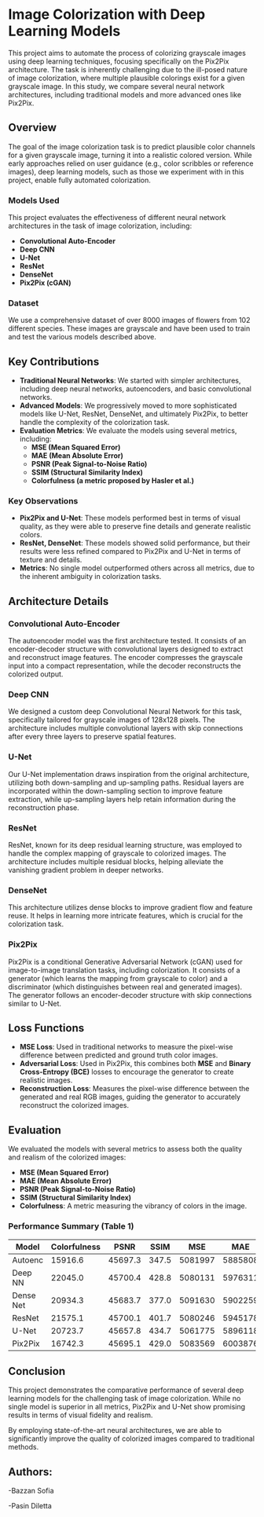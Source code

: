 # Image Colorization with Deep Learning Models

This project aims to automate the process of colorizing grayscale images using deep learning techniques, focusing specifically on the Pix2Pix architecture. The task is inherently challenging due to the ill-posed nature of image colorization, where multiple plausible colorings exist for a given grayscale image. In this study, we compare several neural network architectures, including traditional models and more advanced ones like Pix2Pix.

## Overview

The goal of the image colorization task is to predict plausible color channels for a given grayscale image, turning it into a realistic colored version. While early approaches relied on user guidance (e.g., color scribbles or reference images), deep learning models, such as those we experiment with in this project, enable fully automated colorization.

### Models Used

This project evaluates the effectiveness of different neural network architectures in the task of image colorization, including:

- **Convolutional Auto-Encoder**
- **Deep CNN**
- **U-Net**
- **ResNet**
- **DenseNet**
- **Pix2Pix (cGAN)**

### Dataset

We use a comprehensive dataset of over 8000 images of flowers from 102 different species. These images are grayscale and have been used to train and test the various models described above.

## Key Contributions

- **Traditional Neural Networks**: We started with simpler architectures, including deep neural networks, autoencoders, and basic convolutional networks.
- **Advanced Models**: We progressively moved to more sophisticated models like U-Net, ResNet, DenseNet, and ultimately Pix2Pix, to better handle the complexity of the colorization task.
- **Evaluation Metrics**: We evaluate the models using several metrics, including:
  - **MSE (Mean Squared Error)**
  - **MAE (Mean Absolute Error)**
  - **PSNR (Peak Signal-to-Noise Ratio)**
  - **SSIM (Structural Similarity Index)**
  - **Colorfulness (a metric proposed by Hasler et al.)**

### Key Observations

- **Pix2Pix and U-Net**: These models performed best in terms of visual quality, as they were able to preserve fine details and generate realistic colors.
- **ResNet, DenseNet**: These models showed solid performance, but their results were less refined compared to Pix2Pix and U-Net in terms of texture and details.
- **Metrics**: No single model outperformed others across all metrics, due to the inherent ambiguity in colorization tasks.

## Architecture Details

### Convolutional Auto-Encoder

The autoencoder model was the first architecture tested. It consists of an encoder-decoder structure with convolutional layers designed to extract and reconstruct image features. The encoder compresses the grayscale input into a compact representation, while the decoder reconstructs the colorized output.

### Deep CNN

We designed a custom deep Convolutional Neural Network for this task, specifically tailored for grayscale images of 128x128 pixels. The architecture includes multiple convolutional layers with skip connections after every three layers to preserve spatial features.

### U-Net

Our U-Net implementation draws inspiration from the original architecture, utilizing both down-sampling and up-sampling paths. Residual layers are incorporated within the down-sampling section to improve feature extraction, while up-sampling layers help retain information during the reconstruction phase.

### ResNet

ResNet, known for its deep residual learning structure, was employed to handle the complex mapping of grayscale to colorized images. The architecture includes multiple residual blocks, helping alleviate the vanishing gradient problem in deeper networks.

### DenseNet

This architecture utilizes dense blocks to improve gradient flow and feature reuse. It helps in learning more intricate features, which is crucial for the colorization task.

### Pix2Pix

Pix2Pix is a conditional Generative Adversarial Network (cGAN) used for image-to-image translation tasks, including colorization. It consists of a generator (which learns the mapping from grayscale to color) and a discriminator (which distinguishes between real and generated images). The generator follows an encoder-decoder structure with skip connections similar to U-Net.

## Loss Functions

- **MSE Loss**: Used in traditional networks to measure the pixel-wise difference between predicted and ground truth color images.
- **Adversarial Loss**: Used in Pix2Pix, this combines both **MSE** and **Binary Cross-Entropy (BCE)** losses to encourage the generator to create realistic images.
- **Reconstruction Loss**: Measures the pixel-wise difference between the generated and real RGB images, guiding the generator to accurately reconstruct the colorized images.

## Evaluation

We evaluated the models with several metrics to assess both the quality and realism of the colorized images:

- **MSE (Mean Squared Error)**
- **MAE (Mean Absolute Error)**
- **PSNR (Peak Signal-to-Noise Ratio)**
- **SSIM (Structural Similarity Index)**
- **Colorfulness**: A metric measuring the vibrancy of colors in the image.

### Performance Summary (Table 1)

| Model       | Colorfulness | PSNR   | SSIM  | MSE        | MAE        |
|-------------|--------------|--------|-------|------------|------------|
| Autoenc     | 15916.6      | 45697.3| 347.5 | 5081997    | 5885808    |
| Deep NN     | 22045.0      | 45700.4| 428.8 | 5080131    | 5976311    |
| Dense Net   | 20934.3      | 45683.7| 377.0 | 5091630    | 5902259    |
| ResNet      | 21575.1      | 45700.1| 401.7 | 5080246    | 5945178    |
| U-Net       | 20723.7      | 45657.8| 434.7 | 5061775    | 5896118    |
| Pix2Pix     | 16742.3      | 45695.1| 429.0 | 5083569    | 6003876    |

## Conclusion

This project demonstrates the comparative performance of several deep learning models for the challenging task of image colorization. While no single model is superior in all metrics, Pix2Pix and U-Net show promising results in terms of visual fidelity and realism.

By employing state-of-the-art neural architectures, we are able to significantly improve the quality of colorized images compared to traditional methods.

## Authors:
-Bazzan Sofia

-Pasin Diletta
